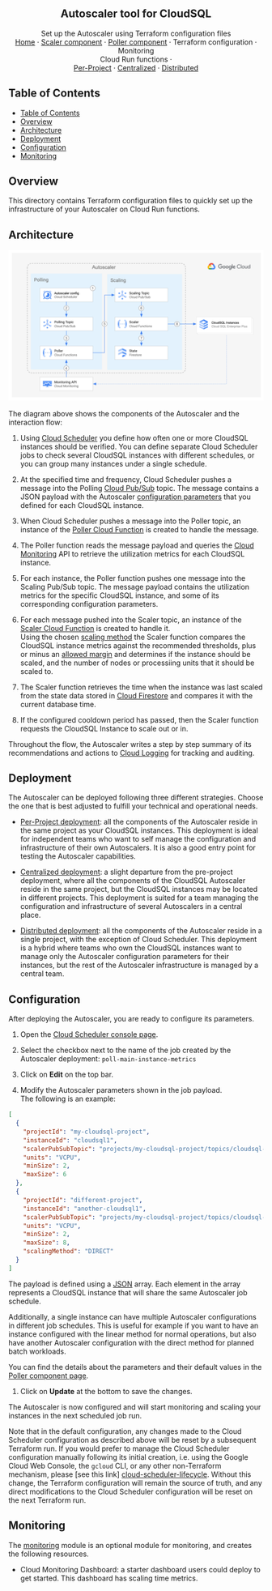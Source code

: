 <br />
<p align="center">
  <h2 align="center">Autoscaler tool for CloudSQL</h2>

  <p align="center">
    <!-- In one sentence: what does the code in this directory do? -->
    Set up the Autoscaler using Terraform configuration files
    <br />
    <a href="../../README.md">Home</a>
    ·
    <a href="../../src/scaler/README.md">Scaler component</a>
    ·
    <a href="../../src/poller/README.md">Poller component</a>
    ·
    Terraform configuration
    ·
    Monitoring
    <br />
    Cloud Run functions
    ·
    <br />
    <a href="per-project/README.md">Per-Project</a>
    ·
    <a href="centralized/README.md">Centralized</a>
    ·
    <a href="distributed/README.md">Distributed</a>
  </p>

</p>

## Table of Contents

- [Table of Contents](#table-of-contents)
- [Overview](#overview)
- [Architecture](#architecture)
- [Deployment](#deployment)
- [Configuration](#configuration)
- [Monitoring](#monitoring)

## Overview

This directory contains Terraform configuration files to quickly set up the
infrastructure of your Autoscaler on Cloud Run functions.

## Architecture

![architecture-per-project](../../resources/architecture-per-project.png)

The diagram above shows the components of the Autoscaler and the
interaction flow:

1.  Using [Cloud Scheduler][cloud-scheduler] you define how
    often one or more CloudSQL instances should be verified. You can define
    separate Cloud Scheduler jobs to check several CloudSQL instances with
    different schedules, or you can group many instances under a single
    schedule.

2.  At the specified time and frequency, Cloud Scheduler pushes a message into
    the Polling [Cloud Pub/Sub][cloud-pub-sub] topic. The message contains a
    JSON payload with the Autoscaler [configuration parameters](#configuration)
    that you defined for each CloudSQL instance.

3.  When Cloud Scheduler pushes a message into the Poller topic, an instance of
    the [Poller Cloud Function][autoscaler-poller] is created to handle the
    message.

4.  The Poller function reads the message payload and queries the
    [Cloud Monitoring][cloud-monitoring] API to retrieve the utilization metrics
    for each CloudSQL instance.

5.  For each instance, the Poller function pushes one message into the Scaling
    Pub/Sub topic. The message payload contains the utilization metrics for the
    specific CloudSQL instance, and some of its corresponding configuration
    parameters.

6.  For each message pushed into the Scaler topic, an instance of the
    [Scaler Cloud Function][autoscaler-scaler] is created to handle it. \
    Using the chosen [scaling method][scaling-methods] the
    Scaler function compares the CloudSQL instance metrics against the
    recommended thresholds, plus or minus an [allowed margin][margins]
    and determines if the instance should be scaled, and the number of nodes
    or processiing units that it should be scaled to.

7.  The Scaler function retrieves the time when the instance was last scaled
    from the state data stored in [Cloud Firestore][cloud-firestore] and
    compares it with the current database time.

8.  If the configured cooldown period has passed, then the Scaler function
    requests the CloudSQL Instance to scale out or in.

Throughout the flow, the Autoscaler writes a step by step summary
of its recommendations and actions to [Cloud Logging][cloud-logging] for
tracking and auditing.

## Deployment

The Autoscaler can be deployed following three different strategies. Choose the
one that is best adjusted to fulfill your technical and operational needs.

- [Per-Project deployment](per-project/README.md): all the components of the
  Autoscaler reside in the same project as your CloudSQL
  instances. This deployment is ideal for independent teams who want to self
  manage the configuration and infrastructure of their own Autoscalers. It is
  also a good entry point for testing the Autoscaler capabilities.

- [Centralized deployment](centralized/README.md): a slight departure from the
  pre-project deployment, where all the components of the CloudSQL
  Autoscaler reside in the same project, but the CloudSQL instances may be
  located in different projects. This deployment is suited for a team managing
  the configuration and infrastructure of several Autoscalers in a central
  place.

- [Distributed deployment](distributed/README.md): all the components of the
  Autoscaler reside in a single project, with the exception of
  Cloud Scheduler. This deployment is a hybrid where teams who own the CloudSQL
  instances want to manage only the Autoscaler configuration parameters for
  their instances, but the rest of the Autoscaler infrastructure is managed by
  a central team.

## Configuration

After deploying the Autoscaler, you are ready to configure its parameters.

1.  Open the [Cloud Scheduler console page][cloud-scheduler-console].

2.  Select the checkbox next to the name of the job created by the Autoscaler
    deployment: `poll-main-instance-metrics`

3.  Click on **Edit** on the top bar.

4.  Modify the Autoscaler parameters shown in the job payload. <br />
    The following is an example:

```json
[
  {
    "projectId": "my-cloudsql-project",
    "instanceId": "cloudsql1",
    "scalerPubSubTopic": "projects/my-cloudsql-project/topics/cloudsql-scaling",
    "units": "VCPU",
    "minSize": 2,
    "maxSize": 6
  },
  {
    "projectId": "different-project",
    "instanceId": "another-cloudsql1",
    "scalerPubSubTopic": "projects/my-cloudsql-project/topics/cloudsql-scaling",
    "units": "VCPU",
    "minSize": 2,
    "maxSize": 8,
    "scalingMethod": "DIRECT"
  }
]
```

The payload is defined using a [JSON][json] array. Each element in the array
represents a CloudSQL instance that will share the same Autoscaler job schedule.

Additionally, a single instance can have multiple Autoscaler configurations in
different job schedules. This is useful for example if you want to have an
instance configured with the linear method for normal operations, but also have
another Autoscaler configuration with the direct method for planned batch
workloads.

You can find the details about the parameters and their default values in the
[Poller component page][autoscaler-poller].

1.  Click on **Update** at the bottom to save the changes.

The Autoscaler is now configured and will start monitoring and scaling your
instances in the next scheduled job run.

Note that in the default configuration, any changes made to the Cloud Scheduler
configuration as described above will be reset by a subsequent Terraform run.
If you would prefer to manage the Cloud Scheduler configuration manually
following its initial creation, i.e. using the Google Cloud Web Console, the
`gcloud` CLI, or any other non-Terraform mechanism, please [see this link]
[cloud-scheduler-lifecycle]. Without this change, the Terraform configuration
will remain the source of truth, and any direct modifications to the Cloud
Scheduler configuration will be reset on the next Terraform run.

## Monitoring

The [monitoring](../modules/monitoring) module is an optional module for monitoring,
and creates the following resources.

- Cloud Monitoring Dashboard: a starter dashboard users could deploy to get
  started. This dashboard has scaling time metrics.

[autoscaler-poller]: ../../src/poller/README.md
[autoscaler-scaler]: ../../src/scaler/README.md
[cloud-firestore]: https://firebase.google.com/docs/firestore
[cloud-logging]: https://cloud.google.com/logging
[cloud-pub-sub]: https://cloud.google.com/pubsub
[cloud-monitoring]: https://cloud.google.com/monitoring
[cloud-scheduler]: https://cloud.google.com/scheduler
[cloud-scheduler-console]: https://console.cloud.google.com/cloudscheduler
[cloud-scheduler-lifecycle]: ../../terraform/modules/scheduler/main.tf#L67
[json]: https://www.json.org/
[margins]: ../../src/scaler/README.md#margins
[scaling-methods]: ../../src/scaler/README.md#scaling-methods
